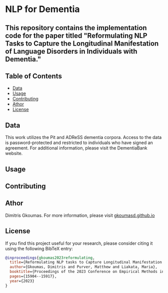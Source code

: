 # NLP for Dementia

## This repository contains the implementation code for the paper titled "Reformulating NLP Tasks to Capture the Longitudinal Manifestation of Language Disorders in Individuals with Dementia."


## Table of Contents

- [Data](#data)
- [Usage](#usage)
- [Contributing](#contributing)
- [Athor](#athor)
- [License](#license)

## Data
This work utilizes the Pit and ADReSS dementia corpora. Access to the data is password-protected and restricted to individuals who have signed an agreement. For additional information, please visit the DementiaBank website.


## Usage

## Contributing




## Athor
Dimitris Gkoumas. For more information, please visit [gkoumasd.github.io](https://gkoumasd.github.io)  


## License
If you find this project useful for your research, please consider citing it using the following BibTeX entry:


```bibtex
@inproceedings{gkoumas2023reformulating,
  title={Reformulating NLP tasks to Capture Longitudinal Manifestation of Language Disorders in People with Dementia.},
  author={Gkoumas, Dimitris and Purver, Matthew and Liakata, Maria},
  booktitle={Proceedings of the 2023 Conference on Empirical Methods in Natural Language Processing},
  pages={15904--15917},
  year={2023}
}